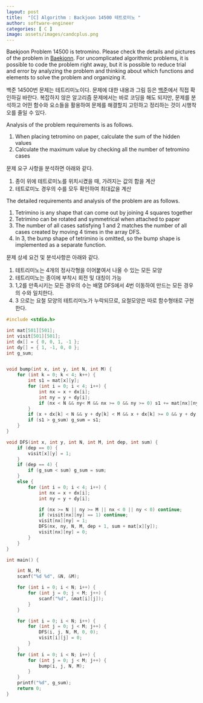 ```yaml
---
layout: post
title:  "[C] Algorithm : Backjoon 14500 테트로미노 "
author: software-engineer
categories: [ C ]
image: assets/images/candcplus.png
---
```



Baekjoon Problem 14500 is tetromino. Please check the details and pictures of the problem in [Baekjonn][백준]. For uncomplicated algorithmic problems, it is possible to code the problem right away, but it is possible to reduce trial and error by analyzing the problem and thinking about which functions and elements to solve the problem and organizing it.


백준 14500번 문제는 테트리미노이다. 문제에 대한 내용과 그림 등은 [백준][백준]에서 직접 확인하길 바란다. 복잡하지 않은 알고리즘 문제에서는 바로 코딩을 해도 되지만, 문제를 분석하고 어떤 함수와 요소들을 활용하여 문제를 해결할지 고민하고 정리하는 것이 시행착오를 줄일 수 있다. 


Analysis of the problem requirements is as follows.
1. When placing tetromino on paper, calculate the sum of the hidden values
2. Calculate the maximum value by checking all the number of tetromino cases


문제 요구 사항을 분석하면 아래와 같다.  
1. 종이 위에 테트로미노를 위치시켰을 때, 가려지는 값의 합을 계산 
2. 테트로미노 경우의 수를 모두 확인하여 최대값을 계산


The detailed requirements and analysis of the problem are as follows.
1. Tetrimino is any shape that can come out by joining 4 squares together
2. Tetrimino can be rotated and symmetrical when attached to paper
3. The number of all cases satisfying 1 and 2 matches the number of all cases created by moving 4 times in the array DFS.
4. In 3, the bump shape of tetrimino is omitted, so the bump shape is implemented as a separate function.


문제 상세 요건 및 분석사항은 아래와 같다. 
1. 테트리미노는 4개의 정사각형을 이어붙여서 나올 수 있는 모든 모양
2. 테트리미노는 종이에 부착시 회전 및 대칭이 가능
3. 1,2를 만족시키는 모든 경우의 수는 배열 DFS에서 4번 이동하여 만드는 모든 경우의 수와 일치한다. 
4. 3 으로는 요철 모양의 테트리미노가 누락되므로, 요철모양은 따로 함수형태로 구현한다. 



```c
#include <stdio.h>

int mat[501][501];
int visit[501][501];
int dx[] = { 0, 0, 1, -1 };
int dy[] = { 1, -1, 0, 0 };
int g_sum;


void bump(int x, int y, int N, int M) {
	for (int k = 0; k < 4; k++) {
		int s1 = mat[x][y];
		for (int i = 0; i < 4; i++) {
			int nx = x + dx[i];
			int ny = y + dy[i];
			if (nx < N && ny< M && nx >= 0 && ny >= 0) s1 += mat[nx][ny];
		}
		if (x + dx[k] < N && y + dy[k] < M && x + dx[k] >= 0 && y + dy[k] >= 0) s1 -= mat[x + dx[k]][y + dy[k]];
		if (s1 > g_sum) g_sum = s1;
	}
}

void DFS(int x, int y, int N, int M, int dep, int sum) {
	if (dep == 0) {
		visit[x][y] = 1;
	}
	if (dep == 4) {
		if (g_sum < sum) g_sum = sum;
	}
	else {
		for (int i = 0; i < 4; i++) {
			int nx = x + dx[i];
			int ny = y + dy[i];

			if (nx >= N || ny >= M || nx < 0 || ny < 0) continue;
			if (visit[nx][ny] == 1) continue;
			visit[nx][ny] = 1;
			DFS(nx, ny, N, M, dep + 1, sum + mat[x][y]);
			visit[nx][ny] = 0;
		}
	}
}

int main() {

	int N, M;
	scanf("%d %d", &N, &M);

	for (int i = 0; i < N; i++) {
		for (int j = 0; j < M; j++) {
			scanf("%d", &mat[i][j]);
		}
	}

	for (int i = 0; i < N; i++) {
		for (int j = 0; j < M; j++) {			
			DFS(i, j, N, M, 0, 0);
			visit[i][j] = 0;
		}
	}
	for (int i = 0; i < N; i++) {
		for (int j = 0; j < M; j++) {
			bump(i, j, N, M);
		}
	}
	printf("%d", g_sum);
	return 0;
}

```




[백준]: https://www.acmicpc.net/problem/14500